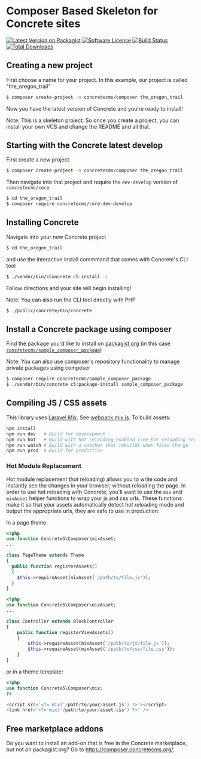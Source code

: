 # Composer Based Skeleton for Concrete sites

[![Latest Version on Packagist][ico-version]][link-packagist]
[![Software License][ico-license]](LICENSE.txt)
[![Build Status][ico-travis]][link-travis]
[![Total Downloads][ico-downloads]][link-downloads]

## Creating a new project

First choose a name for your project. In this example, our project is called "the_oregon_trail"

```bash
$ composer create-project -n concretecms/composer the_oregon_trail
```

Now you have the latest version of Concrete and you're ready to install!

Note: This is a skeleton project. So once you create a project, you can install your own VCS and change the README and all that.

## Starting with the Concrete latest develop

First create a new project
```bash
$ composer create-project -n concretecms/composer the_oregon_trail
```

Then navigate into that project and require the `dev-develop` version of `concretecms/core`
```bash
$ cd the_oregon_trail
$ composer require concretecms/core:dev-develop
```

## Installing Concrete

Navigate into your new Concrete project

```bash
$ cd the_oregon_trail
```

and use the interactive install commmand that comes with Concrete's CLI tool

```bash
$ ./vendor/bin/cConcrete c5:install -i
```
Follow directions and your site will begin installing!


Note: You can also run the CLI tool directly with PHP

```bash
$ ./public/concrete/bin/concrete
```

## Install a Concrete package using composer

Find the package you'd like to install on [packagist.org](https://packagist.org) (in this case [`concretecms/sample_composer_package`](https://packagist.org/packages/concretecms/sample_composer_package))

Note: You can also use composer's repository functionality to manage private packages using composer

```bash
$ composer require concretecms/sample_composer_package
$ ./vendor/bin/concrete c5:package-install sample_composer_package
```

## Compiling JS / CSS assets
This library uses [Laravel Mix][link-mix]. See [webpack.mix.js][link-webpack-mix-file].
To build assets:

```bash
npm install
npm run dev   # Build for development
npm run hot   # Build with hot reloading enabled (See hot reloading section)
npm run watch # Build with a watcher that rebuilds when files change
npm run prod  # Build for production
```

### Hot Module Replacement
Hot module replacement (hot reloading) allows you to write code and instantly see the changes in your browser, without reloading the page.
In order to use hot reloading with Concrete, you'll want to use the `mix` and `mixAsset` helper functions to wrap your
js and css urls. These functions make it so that your assets automatically detect hot reloading mode and output the
appropriate urls, they are safe to use in production:

In a page theme:
```php
<?php
use function Concrete5\Composer\mixAsset;
...

class PageTheme extends Theme
{
  public function registerAssets()
  {
    $this->requireAsset(mixAsset('/path/to/file.js'));
  }
}
```

```php
<?php
use function Concrete5\Composer\mixAsset;
...

class Controller extends BlockController
{
    public function registerViewAssets()
    {
        $this->requireAsset(mixAsset('/path/to/js/file.js'));
        $this->requireAsset(mixAsset('/path/to/css/file.css'));
    }
}
```
or in a theme template:
```php
<?php
use function Concrete5\Composer\mix;
?>

<script src='<?= mix('/path/to/your/asset.js') ?>'></script>
<link href='<?= mix('/path/to/your/asset.css') ?>' />
```

## Free marketplace addons

Do you want to install an add-on that is free in the Concrete marketplace, but not on packagist.org? Go to https://composer.concretecms.org/.

[ico-version]: https://img.shields.io/packagist/v/concretecms/composer.svg?style=flat-square
[ico-license]: https://img.shields.io/badge/license-MIT-brightgreen.svg?style=flat-square
[ico-travis]: https://img.shields.io/travis/concretecms/composer/master.svg?style=flat-square
[ico-downloads]: https://img.shields.io/packagist/dt/concretecms/composer.svg?style=flat-square

[link-packagist]: https://packagist.org/packages/concretecms/composer
[link-travis]: https://travis-ci.org/concretecms/composer
[link-downloads]: https://packagist.org/packages/concretecms/composer
[link-mix]: https://laravel.com/docs/5.5/mix
[link-webpack-mix-file]: ./webpack.mix.js

